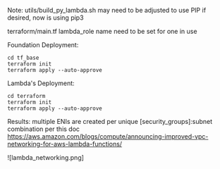 Note:
    utils/build_py_lambda.sh may need to be adjusted to use PIP if desired, now is using pip3
    
terraform/main.tf   lambda_role name need to be set for one in use

Foundation Deployment:

    cd tf_base
    terraform init
    terraform apply --auto-approve
        

Lambda's Deployment:
    
    cd terraform
    terraform init
    terraform apply --auto-approve
    
         
Results: multiple ENIs are created per unique [security_groups]:subnet combination per this doc
https://aws.amazon.com/blogs/compute/announcing-improved-vpc-networking-for-aws-lambda-functions/

![lambda_networking.png]



